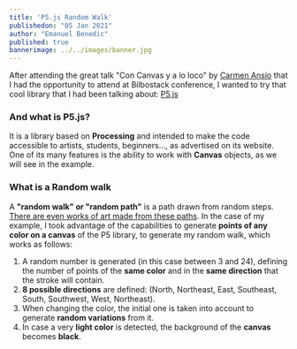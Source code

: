 ```yaml
---
title: 'P5.js Random Walk'
publishedon: "05 Jan 2021"
author: "Emanuel Benedic"
published: true
bannerimage: ../../images/banner.jpg
---
```


After attending the great talk "Con Canvas y a lo loco" by [Carmen Ansio](http://www.carmenansio.com/) that I had the opportunity to attend at Bilbostack conference, I wanted to try that cool library that I had been talking about: [P5.js](https://p5js.org/)

### And what is P5.js?

It is a library based on <strong>Processing</strong> and intended to make the code accessible to artists, students, beginners..., as advertised on its website. One of its many features is the ability to work with <strong>Canvas</strong> objects, as we will see in the example.

### What is a Random walk

A <strong>"random walk" or "random path"</strong> is a path drawn from random steps. [There are even works of art made from these paths](https://www.youtube.com/watch?v=QOkg0fJM5DQ). In the case of my example, I took advantage of the capabilities to generate <strong>points of any color on a canvas</strong> of the P5 library, to generate my random walk, which works as follows:

1. A random number is generated (in this case between 3 and 24), defining the number of points of the <strong>same color</strong> and in the **same direction** that the stroke will contain.
2. **8 possible directions** are defined: (North, Northeast, East, Southeast, South, Southwest, West, Northeast).
3. When changing the color, the initial one is taken into account to generate **random variations** from it.
4. In case a very **light color** is detected, the background of the **canvas** becomes **black**.